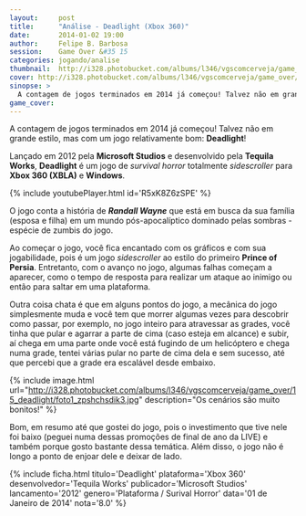 ```yaml
---
layout:     post
title:      "Análise - Deadlight (Xbox 360)"
date:       2014-01-02 19:00
author:     Felipe B. Barbosa
session:    Game Over &#35 15
categories: jogando/analise
thumbnail:  http://i328.photobucket.com/albums/l346/vgscomcerveja/game_over/15_deadlight/post_thumbnail_zpsyjahhodq.jpg
cover: http://i328.photobucket.com/albums/l346/vgscomcerveja/game_over/15_deadlight/post_header_zpsyum2vdzl.jpg
sinopse: >
  A contagem de jogos terminados em 2014 já começou! Talvez não em grande estilo, mas com um jogo relativamente bom: Deadlight!
game_cover:
---
```

A contagem de jogos terminados em 2014 já começou! Talvez não em grande estilo, mas com um jogo relativamente bom: **Deadlight**!

Lançado em 2012 pela **Microsoft Studios** e desenvolvido pela **Tequila Works**, **Deadlight** é um jogo de *survival horror* totalmente *sidescroller* para **Xbox 360 (XBLA)** e **Windows**.

{% include youtubePlayer.html id='R5xK8Z6zSPE' %}

O jogo conta a história de **_Randall Wayne_** que está em busca da sua família (esposa e filha) em um mundo pós-apocalíptico dominado pelas sombras - espécie de zumbis do jogo.

Ao começar o jogo, você fica encantado com os gráficos e com sua jogabilidade, pois é um jogo *sidescroller* ao estilo do primeiro **Prince of Persia**. Entretanto, com o avanço no jogo, algumas falhas começam a aparecer, como o tempo de resposta para realizar um ataque ao inimigo ou então para saltar em uma plataforma.

Outra coisa chata é que em alguns pontos do jogo, a mecânica do jogo simplesmente muda e você tem que morrer algumas vezes para descobrir como passar, por exemplo, no jogo inteiro para atravessar as grades, você tinha que pular e agarrar a parte de cima (caso esteja em alcance) e subir, aí chega em uma parte onde você está fugindo de um helicóptero e chega numa grade, tentei várias pular no parte de cima dela e sem sucesso, até que percebi que a grade era escalável desde embaixo.

{% include image.html url="http://i328.photobucket.com/albums/l346/vgscomcerveja/game_over/15_deadlight/foto1_zpshchsdik3.jpg" description="Os cenários são muito bonitos!" %}

Bom, em resumo até que gostei do jogo, pois o investimento que tive nele foi baixo (peguei numa dessas promoções de final de ano da LIVE) e também porque gosto bastante dessa temática. Além disso, o jogo não é longo a ponto de enjoar dele e deixar de lado.

{% include ficha.html
  titulo='Deadlight'
  plataforma='Xbox 360'
  desenvolvedor='Tequila Works'
  publicador='Microsoft Studios'
  lancamento='2012'
  genero='Plataforma / Surival Horror'
  data='01 de Janeiro de 2014'
  nota='8.0' %}
